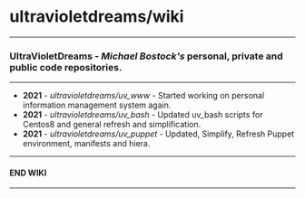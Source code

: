 # ultravioletdreams/wiki
---
### UltraVioletDreams - *Michael Bostock's* personal, private and public code repositories.
---
* **2021** - *ultravioletdreams/uv_www*    - Started working on personal information management system again.
* **2021** - *ultravioletdreams/uv_bash*   - Updated uv_bash scripts for Centos8 and general refresh and simplification.
* **2021** - *ultravioletdreams/uv_puppet* - Updated, Simplify, Refresh  Puppet environment, manifests and hiera.
---
#### END WIKI
---
